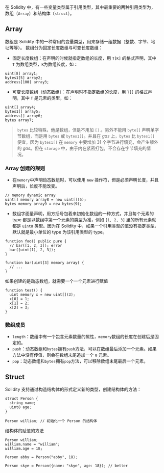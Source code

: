在 Solidity 中，有一些变量类型属于引用类型，其中最重要的两种引用类型为， 数组（`Array`）和结构体（`struct`）。


## Array
数组是 Solidity 中的一种常用的变量类型，用来存储一组数据（整数、字节、地址等等）。
数组分为固定长度数组与可变长度数组：

- 固定长度数组：在声明的时候就指定数组的长度，用 `T[K]` 的格式声明，其中 `T` 为数组类型，`K`为数组长度，如：

```sol
uint[8] array1;
bytes1[5] array2;
address[100] array3;
```

- 可变长度数组（动态数组）：在声明时不指定数组的长度，用 `T[]` 的格式声明，其中 `T` 是元素的类型，如：

```solidity
uint[] array4;
bytes1[] array5;
address[] array6;
bytes array7;
```

>  `bytes` 比较特殊，他是数组，但是不用加 `[]` 。另外不能用 `byte[]` 声明单字节数组，而是用 `bytes` 或 `bytes1[]`。并且在 *gas* 上，`bytes` 比 `bytes1[]` 便宜。因为 `bytes1[]` 在 `memory` 中要增加 31 个字节进行填充，会产生额外的 *gas*。但在 `storage` 中，由于内在紧密打包，不会存在字节填充的情况。

### Array 创建的规则
- 在`memory`中声明动态数组时，可以使用 `new` 操作符，但是必须声明长度，并且声明后，长度不能改变。

```sol
// memory dynamic array
uint[] memory array8 = new uint[](5);
bytes memory array9 = new bytes(9);
```

- 数组字面量声明，用方括号包着来初始化数组的一种方式，并且每个元素的 type 都是以数组中第一个元素的类型为准，例如 `[1, 2, 3]` 里的所有元素就都是 `uint8` 类型。因为在 Solidity 中，如果一个引用类型的值没有指定类型，默认就是最小单位的 type 为该引用类型的 type。

```sol
function foo() public pure {
  // bar([1, 2, 3]); error
  bar([uint(1), 2, 3]);
}

function bar(uint[3] memory array) {
  // ...
}
```

如果创建的是动态数组，就需要一个一个元素进行赋值

```sol
function test() {
  uint memory x = new uint[](3);
  x[0] = 1;
  x[1] = 2;
  x[2] = 3;
}
```

### 数组成员

- `length`：数组中有一个包含元素数量的属性，`memory`数组的长度在创建后是固定的。
- `push`：动态数组和`bytes`拥有`push`方法，可以在数组最后添加一个元素。如果方法中没有传值，则会在数组末尾追加一个 `0` 元素。
- `pop`：动态数组和`bytes`拥有`pop`方法，可以移除数组末尾最后一个元素。

## Struct
Solidity 支持通过构造结构体的形式定义新的类型，创建结构体的方法：

```sol
struct Person {
  string name;
  uint8 age;
}

Person william; // 初始化一个 Person 的结构体
```

结构体的赋值的方法

```sol
Person william;
william.name = "william";
william.age = 18;

Person abby = Person("abby", 18);

Person skye = Person({name: "skye", age: 18}); // better
```
